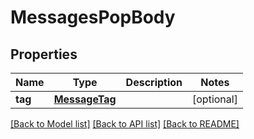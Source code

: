 # MessagesPopBody

## Properties
Name | Type | Description | Notes
------------ | ------------- | ------------- | -------------
**tag** | [**MessageTag**](MessageTag.md) |  | [optional] 

[[Back to Model list]](../README.md#documentation-for-models) [[Back to API list]](../README.md#documentation-for-api-endpoints) [[Back to README]](../README.md)

